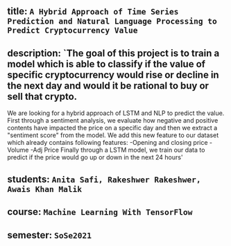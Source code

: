 
## title: `A Hybrid Approach of Time Series Prediction and Natural Language Processing to Predict Cryptocurrency Value`
 
## description: `The goal of this project is to train a model which is able to classify if the value of specific cryptocurrency would rise or decline in the next day and would it be rational to buy or sell that crypto. 
We are looking for a hybrid approach of LSTM and NLP to predict the value. First through a sentiment analysis, we evaluate how negative and positive contents have impacted the price on a specific day and then we extract a "sentiment score" from the model. We add this new feature to our dataset which already contains following features: 
-Opening and closing price
-Volume
-Adj Price 
Finally through a LSTM model, we train our data to predict if the price would go up or down in the next 24 hours'

## students: `Anita Safi, Rakeshwer Rakeshwer, Awais Khan Malik`

## course: `Machine Learning With TensorFlow`

## semester: `SoSe2021`



